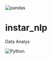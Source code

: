 <img alt="pandas" src ="https://img.shields.io/badge/pandas-#150458.svg?&style=for-the-badge&logo=pandas&logoColor=white"/>







# instar_nlp
Data Analys

<img alt="Python" src ="https://img.shields.io/badge/Python-3776AB.svg?&style=for-the-badge&logo=Python&logoColor=white"/>

